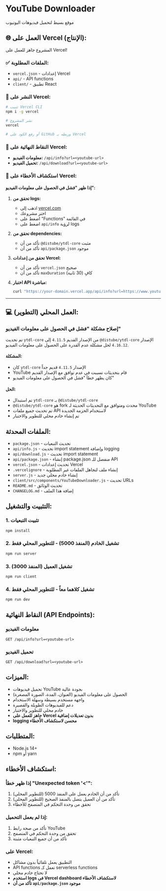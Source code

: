 # YouTube Downloader

موقع بسيط لتحميل فيديوهات اليوتيوب

## 🌐 **العمل على Vercel (الإنتاج):**

المشروع جاهز للعمل على Vercel! 

### **✅ الملفات المطلوبة:**
- `vercel.json` - إعدادات Vercel
- `api/` - API functions
- `client/` - تطبيق React

### **🚀 النشر على Vercel:**
```bash
# تثبيت Vercel CLI
npm i -g vercel

# نشر المشروع
vercel

# أو رفع الكود على GitHub وربطه بـ Vercel
```

### **📱 النقاط النهائية على Vercel:**
- **معلومات الفيديو:** `/api/info?url=<youtube-url>`
- **تحميل الفيديو:** `/api/download?url=<youtube-url>`

### **🔧 استكشاف الأخطاء على Vercel:**

#### **إذا ظهر "فشل في الحصول على معلومات الفيديو":**

1. **تحقق من logs:**
   - اذهب إلى [vercel.com](https://vercel.com)
   - اختر مشروعك
   - اضغط على "Functions" في القائمة
   - اضغط على `api/info` لرؤية logs

2. **تحقق من dependencies:**
   - تأكد من أن `@distube/ytdl-core` مثبت
   - تأكد من أن `api/package.json` موجود

3. **تحقق من إعدادات Vercel:**
   - تأكد من أن `vercel.json` صحيح
   - تأكد من أن `maxDuration` كافٍ (30 ثانية)

4. **اختبار API مباشرة:**
   ```bash
   curl "https://your-domain.vercel.app/api/info?url=https://www.youtube.com/watch?v=dQw4w9WgXcQ"
   ```

---

## 💻 **العمل المحلي (التطوير):**

### إصلاح مشكلة "فشل في الحصول على معلومات الفيديو"

تم تحديث `ytdl-core` من الإصدار القديم `4.11.5` إلى `@distube/ytdl-core` الإصدار `4.16.12` لحل مشكلة عدم القدرة على الحصول على معلومات الفيديو.

#### المشكلة:
- كان `ytdl-core` الإصدار `4.11.5` قديم جداً
- YouTube قام بتحديثات تسببت في عدم توافق مع الإصدار القديم
- كان يظهر خطأ "فشل في الحصول على معلومات الفيديو"

#### الحل:
- تم استبدال `ytdl-core` بـ `@distube/ytdl-core`
- `@distube/ytdl-core` هو fork محدث ومتوافق مع التحديثات الحديثة لـ YouTube
- تم تحديث جميع ملفات API لاستخدام الحزمة الجديدة
- تم إنشاء خادم محلي للتطوير والاختبار

## الملفات المحدثة:
- `package.json` - تحديث التبعيات
- `api/info.js` - تحديث import statement وإضافة logging
- `api/download.js` - تحديث import statement
- `api/package.json` - إنشاء package.json منفصل للـ API
- `vercel.json` - تحديث إعدادات Vercel
- `.vercelignore` - إنشاء ملف لتجاهل الملفات غير المطلوبة
- `server.js` - إنشاء خادم محلي جديد
- `client/src/components/YouTubeDownloader.js` - تحديث URLs
- `README.md` - تحديث الوثائق
- `CHANGELOG.md` - إضافة هذا الملف

## التثبيت والتشغيل:

### 1. تثبيت التبعيات
```bash
npm install
```

### 2. تشغيل الخادم (المنفذ 5000) - للتطوير المحلي فقط
```bash
npm run server
```

### 3. تشغيل العميل (المنفذ 3000)
```bash
npm run client
```

### 4. تشغيل كلاهما معاً - للتطوير المحلي فقط
```bash
npm run dev
```

## النقاط النهائية (API Endpoints):

### معلومات الفيديو
```
GET /api/info?url=<youtube-url>
```

### تحميل الفيديو
```
GET /api/download?url=<youtube-url>
```

## الميزات:
- تحميل فيديوهات YouTube بجودة عالية
- الحصول على معلومات الفيديو (العنوان، المدة، الصورة المصغرة)
- واجهة مستخدم بسيطة وسهلة الاستخدام
- دعم للفيديوهات الطويلة والقصيرة
- خادم محلي للتطوير والاختبار
- **جاهز للعمل على Vercel بدون تعديلات إضافية**
- **logging محسن لاستكشاف الأخطاء**

## المتطلبات:
- Node.js 14+
- npm أو yarn

## استكشاف الأخطاء:

### إذا ظهر خطأ "Unexpected token '<'":
1. تأكد من أن الخادم يعمل على المنفذ 5000 (للتطوير المحلي)
2. تأكد من أن العميل يتصل بالمنفذ الصحيح (للتطوير المحلي)
3. تحقق من وحدة التحكم في المتصفح للأخطاء

### إذا لم يعمل التحميل:
1. تأكد من صحة رابط YouTube
2. تحقق من وحدة التحكم في المتصفح
3. تأكد من أن جميع التبعيات مثبتة

### على Vercel:
- التطبيق يعمل تلقائياً بدون مشاكل
- API functions تعمل كـ serverless functions
- لا تحتاج خادم محلي
- **استخدم logs في Vercel dashboard لاستكشاف الأخطاء**
- **تأكد من أن `api/package.json` موجود**